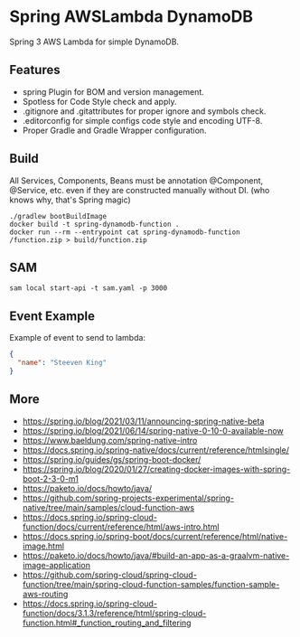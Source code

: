 # Spring AWSLambda DynamoDB

Spring 3 AWS Lambda for simple DynamoDB.

## Features
- spring Plugin for BOM and version management.
- Spotless for Code Style check and apply.
- .gitignore and .gitattributes for proper ignore and symbols check.
- .editorconfig for simple configs code style and encoding UTF-8.
- Proper Gradle and Gradle Wrapper configuration.

## Build

All Services, Components, Beans must be annotation @Component, @Service, etc. even if they are constructed manually without DI. (who knows why, that's Spring magic)

```shell
./gradlew bootBuildImage
docker build -t spring-dynamodb-function .
docker run --rm --entrypoint cat spring-dynamodb-function /function.zip > build/function.zip
```

## SAM

```shell
sam local start-api -t sam.yaml -p 3000
```

## Event Example

Example of event to send to lambda:
```json
{
  "name": "Steeven King"
}
```

## More
- https://spring.io/blog/2021/03/11/announcing-spring-native-beta
- https://spring.io/blog/2021/06/14/spring-native-0-10-0-available-now
- https://www.baeldung.com/spring-native-intro
- https://docs.spring.io/spring-native/docs/current/reference/htmlsingle/
- https://spring.io/guides/gs/spring-boot-docker/
- https://spring.io/blog/2020/01/27/creating-docker-images-with-spring-boot-2-3-0-m1
- https://paketo.io/docs/howto/java/
- https://github.com/spring-projects-experimental/spring-native/tree/main/samples/cloud-function-aws
- https://docs.spring.io/spring-cloud-function/docs/current/reference/html/aws-intro.html
- https://docs.spring.io/spring-boot/docs/current/reference/html/native-image.html
- https://paketo.io/docs/howto/java/#build-an-app-as-a-graalvm-native-image-application
- https://github.com/spring-cloud/spring-cloud-function/tree/main/spring-cloud-function-samples/function-sample-aws-routing
- https://docs.spring.io/spring-cloud-function/docs/3.1.3/reference/html/spring-cloud-function.html#_function_routing_and_filtering
